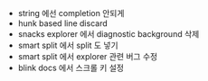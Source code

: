 - string 에선 completion 안되게 
- hunk based line discard
- snacks explorer 에서 diagnostic background 삭제
- smart split 에서 split 도 넣기
- smart split 에서 explorer 관련 버그 수정
- blink docs 에서 스크롤 키 설정
